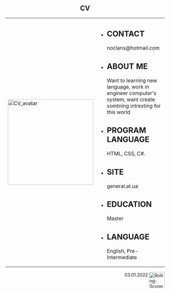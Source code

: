 <!DOCTYPE html>
<html lang="en">
  <head>
    <meta charset="utf-8">
    <meta name="viewport" content="width=device-width, initial-scale=1">
  </head>
  <h2><center>CV</center></h2>
   <table width="100%" cellspacing="0" cellpadding="0">
    <tr> 
     <td class="leftcol"><img src="https://encrypted-tbn0.gstatic.com/images?q=tbn:ANd9GcR2TlOMkdeCC-ClzPt36y2-Q4S5Hw1m5F1AXA&usqp=CAU" 
    width="270" height="270" alt="CV_avatar"></td>
<td valign="top">
  <div class="x1">
  <ul>
    <li><h2 class="x2">CONTACT</h2>noclans@hotmail.com</li>
    <li><h2 class="x3">ABOUT ME</h2>Want to learning new language, work in engineer computer's system, want create somtning intresting for this world</li>
    <li><h2 class="x4">PROGRAM LANGUAGE</h2>HTML, CSS, C#.</li>
    <li><h2 class="x2">SITE</h2>general.at.ua</li>
    <li><h2 class="x3">EDUCATION</h2>Master</li>
    <li><h2 class="x4">LANGUAGE</h2>English, Pre-Intermediate</li>
</ul>
    </tr>
  </table>
</div>
<footer>
<a href="https://rs.school/js-stage0/"> <img align="right" src="https://rs.school/images/rs_school_js.svg" width="50"  height="50" alt="Rolling-Scopes"></a>
<p align="right">03.01.2022</p>
</footer>
</html>
